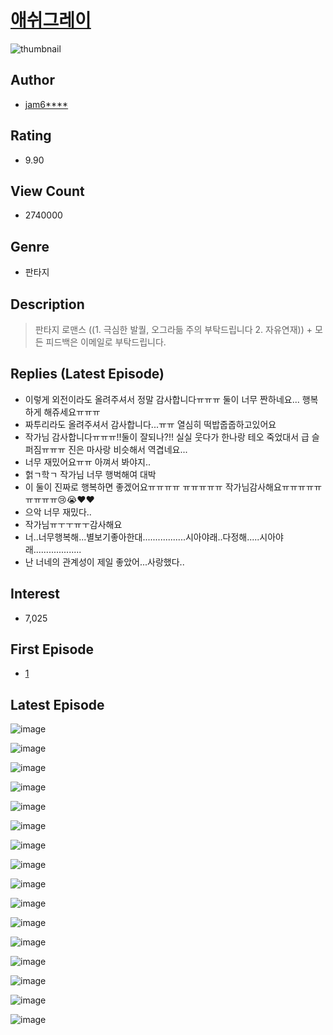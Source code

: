 # [애쉬그레이](https://comic.naver.com/bestChallenge/list?titleId=654931)
![thumbnail](https://image-comic.pstatic.net/user_contents_data/challenge_comic/2018/04/14/289451/thumbnail_202x1646f144ca2_d988_4b9d_929c_ce6b97f60ec7_00000877.JPEG)

## Author
- [jam6****](https://comic.naver.com/artistTitle?id=289451)

## Rating
- 9.90

## View Count
- 2740000

## Genre
- 판타지

## Description
> 판타지 로맨스 ((1. 극심한 발퀄, 오그라듦 주의 부탁드립니다 2. 자유연재)) + 모든 피드백은 이메일로 부탁드립니다.

## Replies (Latest Episode)
- 이렇게 외전이라도 올려주셔서 정말 감사합니다ㅠㅠㅠ 둘이 너무 짠하네요... 행복하게 해쥬세요ㅠㅠㅠ
- 짜투리라도 올려주셔서 감사합니다...ㅠㅠ 열심히 떡밥줍줍하고있어요
- 작가님 감사합니다ㅠㅠㅠ!!둘이 잘되나?!! 실실 웃다가 한나랑 테오 죽었대서 급 슬퍼짐ㅠㅠㅠ 진은 마사랑 비슷해서 역겹네요...
- 너무 재밌어요ㅠㅠ 아껴서 봐야지..
- 헑ㄱ학ㄱ 작가님 너무 행벅해여 대박
- 이 둘이 진짜로 행복하면 좋겠어요ㅠㅠㅠㅠ ㅠㅠㅠㅠㅠ 작가님감사해요ㅠㅠㅠㅠㅠㅠㅠㅠㅠ😢😭❤❤
- 으악 너무 재밌다..
- 작가님ㅠㅜㅜㅠㅜ감사해요
- 너..너무행복해...별보기좋아한대.................시아야래..다정해.....시아야래...................
- 난 너네의 관계성이 제일 좋았어...사랑했다..

## Interest
- 7,025

## First Episode
- [1](https://comic.naver.com/bestChallenge/detail?titleId=654931&no=1)

## Latest Episode
![image](https://image-comic.pstatic.net/user_contents_data/challenge_comic/2022/08/24/289451/upload_3617905847770834226.jpeg)

![image](https://image-comic.pstatic.net/user_contents_data/challenge_comic/2022/08/24/289451/upload_3689121237343680870.jpeg)

![image](https://image-comic.pstatic.net/user_contents_data/challenge_comic/2022/08/24/289451/upload_3833235325907658085.jpeg)

![image](https://image-comic.pstatic.net/user_contents_data/challenge_comic/2022/08/24/289451/upload_3474638589201430329.jpeg)

![image](https://image-comic.pstatic.net/user_contents_data/challenge_comic/2022/08/24/289451/upload_7162473148093445938.jpeg)

![image](https://image-comic.pstatic.net/user_contents_data/challenge_comic/2022/08/24/289451/upload_3762530114059265589.jpeg)

![image](https://image-comic.pstatic.net/user_contents_data/challenge_comic/2022/08/24/289451/upload_7147603150959436343.jpeg)

![image](https://image-comic.pstatic.net/user_contents_data/challenge_comic/2022/08/24/289451/upload_3990861313654153783.jpeg)

![image](https://image-comic.pstatic.net/user_contents_data/challenge_comic/2022/08/24/289451/upload_3979267143173224033.jpeg)

![image](https://image-comic.pstatic.net/user_contents_data/challenge_comic/2022/08/24/289451/upload_3558469547728254004.jpeg)

![image](https://image-comic.pstatic.net/user_contents_data/challenge_comic/2022/08/24/289451/upload_3991090204527388216.jpeg)

![image](https://image-comic.pstatic.net/user_contents_data/challenge_comic/2022/08/24/289451/upload_7089617107468562741.jpeg)

![image](https://image-comic.pstatic.net/user_contents_data/challenge_comic/2022/08/24/289451/upload_3775758360615543907.jpeg)

![image](https://image-comic.pstatic.net/user_contents_data/challenge_comic/2022/08/24/289451/upload_3991703732837693026.jpeg)

![image](https://image-comic.pstatic.net/user_contents_data/challenge_comic/2022/08/24/289451/upload_3618136766573274418.jpeg)

![image](https://image-comic.pstatic.net/user_contents_data/challenge_comic/2022/08/24/289451/upload_7075824862902956593.jpeg)
